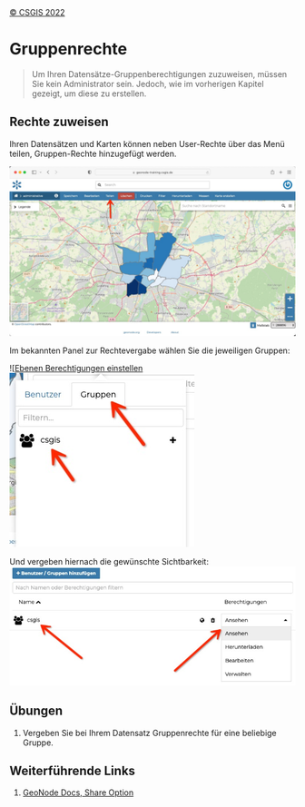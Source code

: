 <!-- the Menu -->
<link rel="stylesheet" media="all" href="../styles.css" />
<div id="logo"><a href="https://csgis.de">© CSGIS 2022</a></div>
<div id="menu"></div>
<div id="jumpMenu"></div>
<script src="../menu.js"></script>
<script src="../jumpmenu.js"></script>
<!-- the Menu -->


# Gruppenrechte

> Um Ihren Datensätze-Gruppenberechtigungen zuzuweisen, müssen Sie kein Administrator sein. Jedoch, wie im vorherigen Kapitel gezeigt, um diese zu erstellen.

## Rechte zuweisen 

Ihren Datensätzen und Karten können neben User-Rechte über das Menü teilen, Gruppen-Rechte hinzugefügt werden.

![Teilen link für Berechtigungen verwenden](images/dataset_teilen.jpeg)

Im bekannten Panel zur Rechtevergabe wählen Sie die jeweiligen Gruppen:

![[Ebenen Berechtigungen einstellen](images/add_group_sahre.jpeg)
![choose group](images/csgis_group.jpeg)

Und vergeben hiernach die gewünschte Sichtbarkeit:
![Gruppenrechte definieren](images/csgis_perms.jpeg)

## Übungen

1. Vergeben Sie bei Ihrem Datensatz Gruppenrechte für eine beliebige Gruppe.

## Weiterführende Links

1. [GeoNode Docs, Share Option](https://docs.geonode.org/en/master/usage/managing_datasets/dataset_permissions.html?highlight=share)